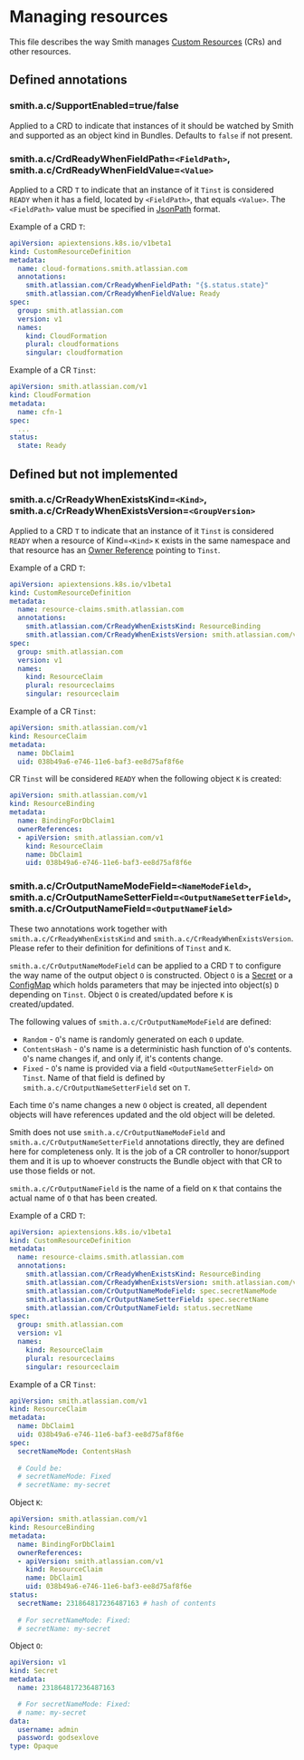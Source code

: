 # Managing resources

This file describes the way Smith manages
[Custom Resources](https://kubernetes.io/docs/concepts/api-extension/custom-resources/) (CRs) and other resources.

## Defined annotations

### smith.a.c/SupportEnabled=true/false

Applied to a CRD to indicate that instances of it should be watched by Smith and supported as an object
kind in Bundles. Defaults to `false` if not present.

### smith.a.c/CrdReadyWhenFieldPath=`<FieldPath>`, smith.a.c/CrdReadyWhenFieldValue=`<Value>`

Applied to a CRD `T` to indicate that an instance of it `Tinst` is considered `READY` when it has a field,
located by `<FieldPath>`, that equals `<Value>`. The `<FieldPath>` value must be specified in
[JsonPath](http://goessner.net/articles/JsonPath/) format.

Example of a CRD `T`:

```yaml
apiVersion: apiextensions.k8s.io/v1beta1
kind: CustomResourceDefinition
metadata:
  name: cloud-formations.smith.atlassian.com
  annotations:
    smith.atlassian.com/CrReadyWhenFieldPath: "{$.status.state}"
    smith.atlassian.com/CrReadyWhenFieldValue: Ready
spec:
  group: smith.atlassian.com
  version: v1
  names:
    kind: CloudFormation
    plural: cloudformations
    singular: cloudformation
```

Example of a CR `Tinst`:

```yaml
apiVersion: smith.atlassian.com/v1
kind: CloudFormation
metadata:
  name: cfn-1
spec:
  ...
status:
  state: Ready
```

## Defined but not implemented

### smith.a.c/CrReadyWhenExistsKind=`<Kind>`, smith.a.c/CrReadyWhenExistsVersion=`<GroupVersion>`

Applied to a CRD `T` to indicate that an instance of it `Tinst` is considered `READY` when a resource of
Kind=`<Kind>` `K` exists in the same namespace and that resource has an
[Owner Reference](https://kubernetes.io/docs/api-reference/v1.5/#ownerreference-v1) pointing to `Tinst`.

Example of a CRD `T`:

```yaml
apiVersion: apiextensions.k8s.io/v1beta1
kind: CustomResourceDefinition
metadata:
  name: resource-claims.smith.atlassian.com
  annotations:
    smith.atlassian.com/CrReadyWhenExistsKind: ResourceBinding
    smith.atlassian.com/CrReadyWhenExistsVersion: smith.atlassian.com/v1
spec:
  group: smith.atlassian.com
  version: v1
  names:
    kind: ResourceClaim
    plural: resourceclaims
    singular: resourceclaim
```

Example of a CR `Tinst`:

```yaml
apiVersion: smith.atlassian.com/v1
kind: ResourceClaim
metadata:
  name: DbClaim1
  uid: 038b49a6-e746-11e6-baf3-ee8d75af8f6e
```

CR `Tinst` will be considered `READY` when the following object `K` is created:

```yaml
apiVersion: smith.atlassian.com/v1
kind: ResourceBinding
metadata:
  name: BindingForDbClaim1
  ownerReferences:
  - apiVersion: smith.atlassian.com/v1
    kind: ResourceClaim
    name: DbClaim1
    uid: 038b49a6-e746-11e6-baf3-ee8d75af8f6e
```

### smith.a.c/CrOutputNameModeField=`<NameModeField>`, smith.a.c/CrOutputNameSetterField=`<OutputNameSetterField>`, smith.a.c/CrOutputNameField=`<OutputNameField>`

These two annotations work together with `smith.a.c/CrReadyWhenExistsKind` and `smith.a.c/CrReadyWhenExistsVersion`.
Please refer to their definition for definitions of `Tinst` and `K`.

`smith.a.c/CrOutputNameModeField` can be applied to a CRD `T` to configure the way name of the output object `O`
is constructed. Object `O` is a [Secret](https://kubernetes.io/docs/user-guide/secrets/) or a
[ConfigMap](https://kubernetes.io/docs/user-guide/configmap/) which holds parameters that may be injected into
object(s) `D` depending on `Tinst`. Object `O` is created/updated before `K` is created/updated.

The following values of `smith.a.c/CrOutputNameModeField` are defined:
- `Random` - `O`'s name is randomly generated on each `O` update.
- `ContentsHash` - `O`'s name is a deterministic hash function of `O`'s contents. `O`'s name changes if, and only if, it's contents change.
- `Fixed` - `O`'s name is provided via a field `<OutputNameSetterField>` on `Tinst`. Name of that field is defined by
`smith.a.c/CrOutputNameSetterField` set on `T`.

Each time `O`'s name changes a new `O` object is created, all dependent objects will have references updated and the old object will be deleted.

Smith does not use `smith.a.c/CrOutputNameModeField` and `smith.a.c/CrOutputNameSetterField` annotations directly,
they are defined here for completeness only. It is the job of a CR controller to honor/support them and it is up to
whoever constructs the Bundle object with that CR to use those fields or not.

`smith.a.c/CrOutputNameField` is the name of a field on `K` that contains the actual name of `O` that has been created.

Example of a CRD `T`:

```yaml
apiVersion: apiextensions.k8s.io/v1beta1
kind: CustomResourceDefinition
metadata:
  name: resource-claims.smith.atlassian.com
  annotations:
    smith.atlassian.com/CrReadyWhenExistsKind: ResourceBinding
    smith.atlassian.com/CrReadyWhenExistsVersion: smith.atlassian.com/v1
    smith.atlassian.com/CrOutputNameModeField: spec.secretNameMode
    smith.atlassian.com/CrOutputNameSetterField: spec.secretName
    smith.atlassian.com/CrOutputNameField: status.secretName
spec:
  group: smith.atlassian.com
  version: v1
  names:
    kind: ResourceClaim
    plural: resourceclaims
    singular: resourceclaim
```

Example of a CR `Tinst`:

```yaml
apiVersion: smith.atlassian.com/v1
kind: ResourceClaim
metadata:
  name: DbClaim1
  uid: 038b49a6-e746-11e6-baf3-ee8d75af8f6e
spec:
  secretNameMode: ContentsHash
  
  # Could be:
  # secretNameMode: Fixed
  # secretName: my-secret
```

Object `K`:

```yaml
apiVersion: smith.atlassian.com/v1
kind: ResourceBinding
metadata:
  name: BindingForDbClaim1
  ownerReferences:
  - apiVersion: smith.atlassian.com/v1
    kind: ResourceClaim
    name: DbClaim1
    uid: 038b49a6-e746-11e6-baf3-ee8d75af8f6e
status:
  secretName: 231864817236487163 # hash of contents
  
  # For secretNameMode: Fixed:
  # secretName: my-secret
```

Object `O`:

```yaml
apiVersion: v1
kind: Secret
metadata:
  name: 231864817236487163

  # For secretNameMode: Fixed:
  # name: my-secret
data:
  username: admin
  password: godsexlove
type: Opaque
```
